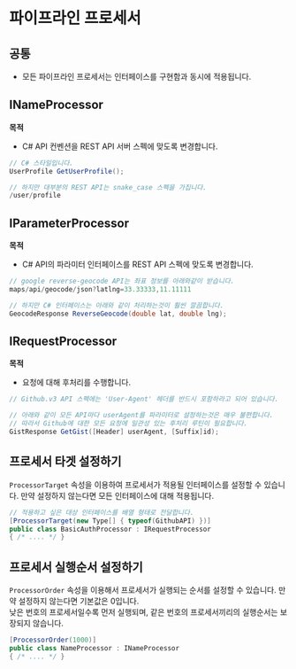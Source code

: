 파이프라인 프로세서
====

공통
----
* 모든 파이프라인 프로세서는 인터페이스를 구현함과 동시에 적용됩니다.

INameProcessor
----
__목적__<br>
* C# API 컨벤션을 REST API 서버 스펙에 맞도록 변경합니다.
```c#
// C# 스타일입니다.
UserProfile GetUserProfile();
```
```c#
// 하지만 대부분의 REST API는 snake_case 스펙을 가집니다.
/user/profile
```


IParameterProcessor
----
__목적__<br>
* C# API의 파라미터 인터페이스를 REST API 스펙에 맞도록 변경합니다.
```c#
// google reverse-geocode API는 좌표 정보를 아래와같이 받습니다.
maps/api/geocode/json?latlng=33.33333,11.11111
```
```C#
// 하지만 C# 인터페이스는 아래와 같이 처리하는것이 훨씬 깔끔합니다.
GeocodeResponse ReverseGeocode(double lat, double lng);
```

IRequestProcessor
----
__목적__<br>
* 요청에 대해 후처리를 수행합니다.
```C#
// Github.v3 API 스펙에는 'User-Agent' 헤더를 반드시 포함하라고 되어 있습니다.
```
```C#
// 아래와 같이 모든 API마다 userAgent를 파라미터로 설정하는것은 매우 불편합니다.
// 따라서 Github에 대한 모든 요청에 일관성 있는 후처리 루틴이 필요합니다.
GistResponse GetGist([Header] userAgent, [Suffix]id);
```

프로세서 타겟 설정하기
----
`ProcessorTarget` 속성을 이용하여 프로세서가 적용될 인터페이스를 설정할 수 있습니다. 만약 설정하지 않는다면 모든 인터페이스에 대해 적용됩니다.
```C#
// 적용하고 싶은 대상 인터페이스를 배열 형태로 전달합니다.
[ProcessorTarget(new Type[] { typeof(GithubAPI) })]
public class BasicAuthProcessor : IRequestProcessor
{ /* .... */ }
```

프로세서 실행순서 설정하기
----
`ProcessorOrder` 속성을 이용해서 프로세서가 실행되는 순서를 설정할 수 있습니다. 만약 설정하지 않는다면 기본값은 0입니다.<br>
낮은 번호의 프로세서일수록 먼저 실행되며, 같은 번호의 프로세서끼리의 실행순서는 보장되지 않습니다.
```C#
[ProcessorOrder(1000)]
public class NameProcessor : INameProcessor
{ /* .... */ }
```
